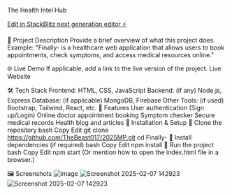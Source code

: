 The Health Intel Hub

[Edit in StackBlitz next generation editor ⚡️](https://stackblitz.com/~/github.com/TheBeast017/2025MP)

📌 Project Description
Provide a brief overview of what this project does. Example:
"Finally- is a healthcare web application that allows users to book appointments, check symptoms, and access medical resources online."

🌐 Live Demo
If applicable, add a link to the live version of the project.
Live Website

🛠 Tech Stack
Frontend: HTML, CSS, JavaScript
Backend: (if any) Node.js, Express
Database: (if applicable) MongoDB, Firebase
Other Tools: (if used) Bootstrap, Tailwind, React, etc.
🚀 Features
User authentication (Sign up/Login)
Online doctor appointment booking
Symptom checker
Secure medical records
Health blog and articles
📂 Installation & Setup
⿡ Clone the repository
bash
Copy
Edit
git clone https://github.com/TheBeast017/2025MP.git
cd Finally-
⿢ Install dependencies (if required)
bash
Copy
Edit
npm install
⿣ Run the project
bash
Copy
Edit
npm start
(Or mention how to open the index.html file in a browser.)

🖼 Screenshots
![image](https://github.com/user-attachments/assets/1f3d13cd-aaf9-449c-a750-658dad79f8ff)
![Screenshot 2025-02-07 142923](https://github.com/user-attachments/assets/16b30024-63a7-4781-9563-cc67028a2d0c)
![Screenshot 2025-02-07 142923](https://github.com/user-attachments/assets/c57ccdb9-b662-4e34-ad76-63d55ba6e1e7)



